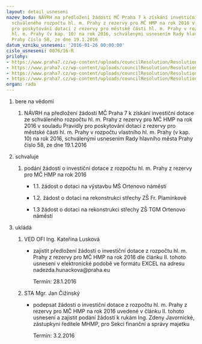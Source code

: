 ```yaml
---
layout: detail_usneseni
nazev_bodu: NÁVRH na předložení žádostí MČ Praha 7 k získání investiční dotace ze
  schváleného rozpočtu hl. m. Prahy z rezervy pro MČ HMP na rok 2016 v souladu Pravidly
  pro poskytování dotací z rezervy pro městské části hl. m. Prahy v rozpočtu vlastního
  hl. m. Prahy (v kap. 10) na rok 2016, schválenými usnesením Rady hlavního města
  Prahy číslo 58, ze dne 19.1.2016
datum_vzniku_usneseni: '2016-01-26 00:00:00'
cislo_usneseni: 0076/16-R
prilohy:
- https://www.praha7.cz/wp-content/uploads/councilResolution/Resolutions/28457/export/Duvodovazprava_V~12081.doc
- https://www.praha7.cz/wp-content/uploads/councilResolution/Resolutions/28457/export/DopisnastarostyMC_dotacezrezervy~12080.pdf
- https://www.praha7.cz/wp-content/uploads/councilResolution/Resolutions/28457/export/UsneseniRadyHMPc58zedne1912016vcprilohy~12079.doc
- https://www.praha7.cz/wp-content/uploads/councilResolution/Resolutions/28457/export/export~300226.pdf
organ: rada
---
```

<ol id="urzList" class="urzList_view">
<li id="" class="urzClass1"><span name="1">bere na vědomí</span> 
<ol class="urzOlClass">
<li id="" style="TEXT-ALIGN: left" class="urzClass2"><span><p>NÁVRH na předložení žádostí MČ Praha 7 k získání investiční dotace ze schváleného rozpočtu hl. m. Prahy z rezervy pro MČ HMP na rok 2016 v souladu Pravidly pro poskytování dotací z rezervy pro městské části hl. m. Prahy v rozpočtu vlastního hl. m. Prahy (v kap. 10) na rok 2016, schválenými usnesením Rady hlavního města Prahy číslo 58, ze dne 19.1.2016</p></span></li></ol></li>
<li id="" class="urzClass1"><span name="24">schvaluje</span> 
<ol class="urzOlClass">
<li id="" style="TEXT-ALIGN: left" class="urzClass2"><span><p>podání žádostí o investiční dotace z rozpočtu hl. m. Prahy z rezervy pro MČ HMP na rok 2016</p></span>
<ul class="urzUlClass">
<li id="" style="TEXT-ALIGN: left" class="urzClass3"><span><p>1.1. žádost o dotaci na výstavbu MŠ Ortenovo náměstí <br></p></span></li>
<li id="" style="TEXT-ALIGN: left" class="urzClass3"><span><p>1.2. žádost o dotaci na rekonstrukci střechy ZŠ Fr. Plamínkové <br></p></span></li><li style="text-align: left;" id="" class="urzClass3"><span><p>1.3 žádost o dotaci na rekonstrukci střechy ZŠ TGM Ortenovo náměstí</p></span></li></ul></li></ol></li><li class="urzClass1" id="urzUkoly"><span name="1">ukládá</span><ol class="urzOlClass"><li class="urzClass2"><span><p>VED OFI Ing. Kateřina Lusková</p></span><ul class="urzUlClass"><li class="urzClass3"><span><p>zajistit předložení žádostí o investiční dotace z rozpočtu hl. m. Prahy z rezervy pro MČ HMP na rok 2016 dle článku II. tohoto usnesení v elektronické podobě ve formátu EXCEL na adresu nadezda.hunackova@praha.eu</p></span><span class="urzUkolTermin">  Termín:&nbsp;28.1.2016</span></li></ul></li><li class="urzClass2"><span><p>STA Mgr. Jan Čižinský</p></span><ul class="urzUlClass"><li class="urzClass3"><span><p>podepsat žádosti o investiční dotace z rozpočtu hl. m. Prahy z rezervy pro MČ HMP na rok 2016 uvedené v článku II. tohoto usnesení a zajistit podání žádostí k rukám Ing. Zdeny Javornické, zástupkyni ředitele MHMP, pro Sekci finanční a správy majetku</p></span><span class="urzUkolTermin">  Termín:&nbsp;3.2.2016</span></li></ul></li></ol></li>
</ol>